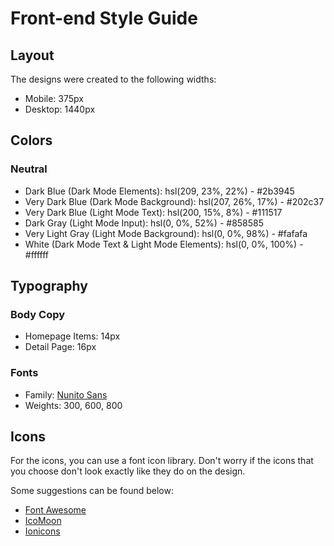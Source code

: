 # Front-end Style Guide

## Layout

The designs were created to the following widths:

- Mobile: 375px
- Desktop: 1440px

## Colors

### Neutral

- Dark Blue (Dark Mode Elements): hsl(209, 23%, 22%) - 	#2b3945
- Very Dark Blue (Dark Mode Background): hsl(207, 26%, 17%) - #202c37
- Very Dark Blue (Light Mode Text): hsl(200, 15%, 8%) - 	#111517
- Dark Gray (Light Mode Input): hsl(0, 0%, 52%) - 	#858585
- Very Light Gray (Light Mode Background): hsl(0, 0%, 98%) - 	#fafafa
- White (Dark Mode Text & Light Mode Elements): hsl(0, 0%, 100%) - 	#ffffff

## Typography

### Body Copy

- Homepage Items: 14px
- Detail Page: 16px 

### Fonts

- Family: [Nunito Sans](https://fonts.google.com/specimen/Nunito+Sans)
- Weights: 300, 600, 800

## Icons

For the icons, you can use a font icon library. Don't worry if the icons that you choose don't look exactly like they do on the design.

Some suggestions can be found below:

- [Font Awesome](https://fontawesome.com)
- [IcoMoon](https://icomoon.io)
- [Ionicons](https://ionicons.com)